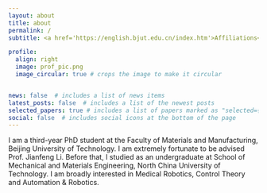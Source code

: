 ```yaml
---
layout: about
title: about
permalink: /
subtitle: <a href='https://english.bjut.edu.cn/index.htm'>Affiliations</a>. Beijing University of Technology.

profile:
  align: right
  image: prof_pic.png
  image_circular: true # crops the image to make it circular


news: false  # includes a list of news items
latest_posts: false  # includes a list of the newest posts
selected_papers: true # includes a list of papers marked as "selected={true}"
social: false  # includes social icons at the bottom of the page
---
```


I am a third-year PhD student at the Faculty of Materials and Manufacturing, Beijing University of Technology. I am extremely fortunate to be advised Prof. Jianfeng Li. Before that, I studied as an undergraduate at School of Mechanical and Materials Engineering, North China University of Technology. I am broadly interested in Medical Robotics, Control Theory and Automation & Robotics.

